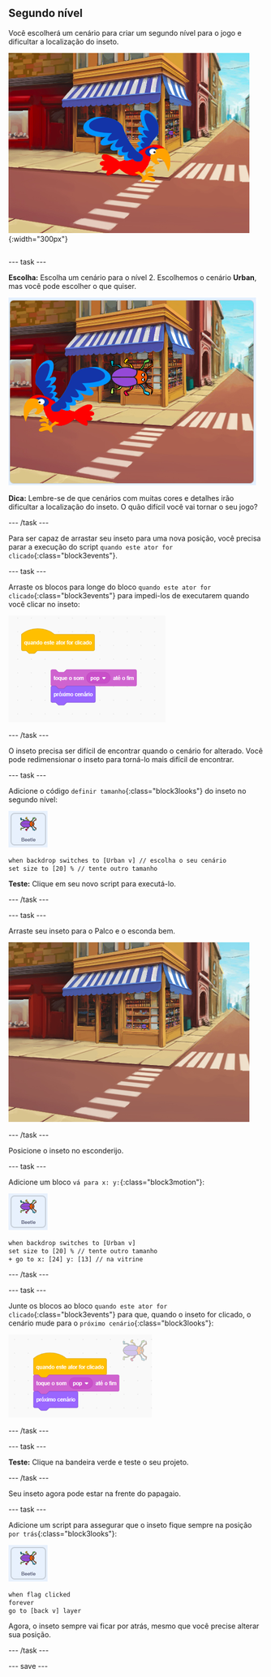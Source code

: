 ## Segundo nível

<div style="display: flex; flex-wrap: wrap">
<div style="flex-basis: 200px; flex-grow: 1; margin-right: 15px;">
Você escolherá um cenário para criar um segundo nível para o jogo e dificultar a localização do inseto. 
</div>
<div>

![Uma cena na rua com um inseto oculto.](images/second-level.png){:width="300px"}

</div>
</div>

--- task ---

**Escolha:** Escolha um cenário para o nível 2. Escolhemos o cenário **Urban**, mas você pode escolher o que quiser.

![](images/insert-urban-backdrop.png)

**Dica:** Lembre-se de que cenários com muitas cores e detalhes irão dificultar a localização do inseto. O quão difícil você vai tornar o seu jogo?

--- /task ---

Para ser capaz de arrastar seu inseto para uma nova posição, você precisa parar a execução do script `quando este ator for clicado`{:class="block3events"}.

--- task ---

Arraste os blocos para longe do bloco `quando este ator for clicado`{:class="block3events"} para impedi-los de executarem quando você clicar no inseto:

![](images/breaking-script.png)

--- /task ---

O inseto precisa ser difícil de encontrar quando o cenário for alterado. Você pode redimensionar o inseto para torná-lo mais difícil de encontrar.

--- task ---

Adicione o código `definir tamanho`{:class="block3looks"} do inseto no segundo nível:

![O ator inseto.](images/bug-sprite.png)

```blocks3
when backdrop switches to [Urban v] // escolha o seu cenário
set size to [20] % // tente outro tamanho 
```

**Teste:** Clique em seu novo script para executá-lo.

--- /task ---

--- task ---

Arraste seu inseto para o Palco e o esconda bem.

![O inseto escondido na vitrine da loja no meio do cenário.](images/hidden-urban-backdrop.png)

--- /task ---

Posicione o inseto no esconderijo.

--- task ---

Adicione um bloco `vá para x: y:`{:class="block3motion"}:

![O ator inseto.](images/bug-sprite.png)

```blocks3
when backdrop switches to [Urban v]
set size to [20] % // tente outro tamanho 
+ go to x: [24] y: [13] // na vitrine
```

--- /task ---

--- task ---

Junte os blocos ao bloco `quando este ator for clicado`{:class="block3events"} para que, quando o inseto for clicado, o cenário mude para o `próximo cenário`{:class="block3looks"}:

![](images/fixed-script.png)

--- /task ---

--- task ---

**Teste:** Clique na bandeira verde e teste o seu projeto.

--- /task ---

Seu inseto agora pode estar na frente do papagaio.

--- task ---

Adicione um script para assegurar que o inseto fique sempre na posição `por trás`{:class="block3looks"}:

![O ator inseto.](images/bug-sprite.png)

```blocks3
when flag clicked
forever
go to [back v] layer
```

Agora, o inseto sempre vai ficar por atrás, mesmo que você precise alterar sua posição.

--- /task ---

--- save ---

